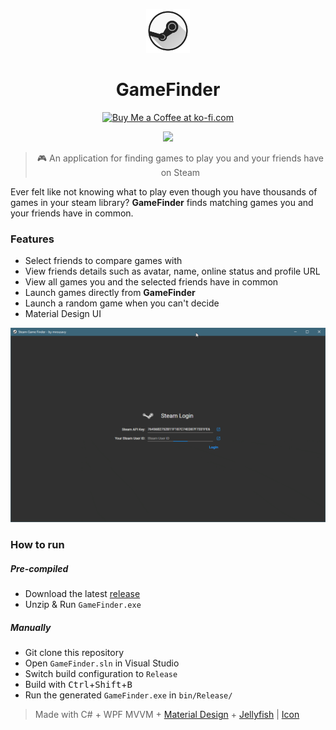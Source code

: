 <p align="center">
    <img src="Images/icon.png" width=70>
    <h1 align="center">GameFinder</h1>
    <p align="center">
        <a href='https://ko-fi.com/F1F8CLXG' target='_blank'><img height='36' style='border:0px;height:36px;' src='https://az743702.vo.msecnd.net/cdn/kofi2.png?v=0' border='0' alt='Buy Me a Coffee at ko-fi.com' /></a>
    </p>
    <p align="center">
        <a href="https://github.com/mrousavy/GameFinder/releases/latest"><img src="https://img.shields.io/github/downloads/mrousavy/GameFinder/total.svg"></a>
    </p>
    <blockquote align="center">
    <p>🎮 An application for finding games to play you and your friends have on Steam</p>
    </blockquote>
</p>

Ever felt like not knowing what to play even though you have thousands of games in your steam library? **GameFinder** finds matching games you and your friends have in common.

### Features
* Select friends to compare games with
* View friends details such as avatar, name, online status and profile URL
* View all games you and the selected friends have in common
* Launch games directly from **GameFinder**
* Launch a random game when you can't decide
* Material Design UI

<p align="center">
    <img src="Images/demo.gif" alt="Demo GIF" width=800 />
</p>

### How to run
##### Pre-compiled
* Download the latest [release](https://github.com/mrousavy/GameFinder/releases/latest)
* Unzip & Run `GameFinder.exe`

##### Manually
* Git clone this repository
* Open `GameFinder.sln` in Visual Studio
* Switch build configuration to `Release`
* Build with <kbd>Ctrl</kbd>+<kbd>Shift</kbd>+<kbd>B</kbd>
* Run the generated `GameFinder.exe` in `bin/Release/`


> Made with C# + WPF MVVM + [Material Design](https://github.com/ButchersBoy/MaterialDesignInXamlToolkit) + [Jellyfish](https://github.com/mrousavy/Jellyfish) | [Icon](http://www.iconarchive.com/show/enkel-icons-by-froyoshark/Steam-icon.html)
